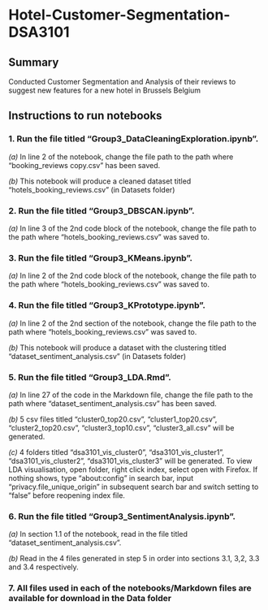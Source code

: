 # Hotel-Customer-Segmentation-DSA3101

## Summary
Conducted Customer Segmentation and Analysis of their reviews to suggest new features for a new hotel in Brussels Belgium


## Instructions to run notebooks

### 1.	Run the file titled “Group3_DataCleaningExploration.ipynb”.
  
_(a)_ In line 2 of the notebook, change the file path to the path where “booking_reviews copy.csv” has been saved.
  
_(b)_	This notebook will produce a cleaned dataset titled “hotels_booking_reviews.csv” (in Datasets folder)
  
### 2.	Run the file titled “Group3_DBSCAN.ipynb”.

_(a)_	In line 3 of the 2nd code block of the notebook, change the file path to the path where “hotels_booking_reviews.csv” was saved to.
  
### 3.	Run the file titled “Group3_KMeans.ipynb”.

_(a)_	In line 2 of the 2nd code block of the notebook, change the file path to the path where “hotels_booking_reviews.csv” was saved to.
  
### 4.	Run the file titled “Group3_KPrototype.ipynb”.

_(a)_	In line 2 of the 2nd section of the notebook, change the file path to the path where “hotels_booking_reviews.csv” was saved to.
  
_(b)_	This notebook will produce a dataset with the clustering titled “dataset_sentiment_analysis.csv” (in Datasets folder)
  
### 5.	Run the file titled “Group3_LDA.Rmd”. 

_(a)_	In line 27 of the code in the Markdown file, change the file path to the path where “dataset_sentiment_analysis.csv” has been saved.
  
_(b)_	5 csv files titled “cluster0_top20.csv”, “cluster1_top20.csv”, “cluster2_top20.csv”, “cluster3_top10.csv”, “cluster3_all.csv” will be generated.
  
_(c)_	4 folders titled “dsa3101_vis_cluster0”, “dsa3101_vis_cluster1”, “dsa3101_vis_cluster2”, “dsa3101_vis_cluster3” will be generated. To view LDA visualisation, open folder, right click index, select open with Firefox. If nothing shows, type “about:config” in search bar, input “privacy.file_unique_origin” in subsequent search bar and switch setting to “false” before reopening index file.
  
### 6.	Run the file titled “Group3_SentimentAnalysis.ipynb”.

_(a)_	In section 1.1 of the notebook, read in the file titled “dataset_sentiment_analysis.csv”. 
  
_(b)_	Read in the 4 files generated in step 5 in order into sections 3.1, 3,2, 3.3 and 3.4 respectively.
  
### 7.	All files used in each of the notebooks/Markdown files are available for download in the Data folder

